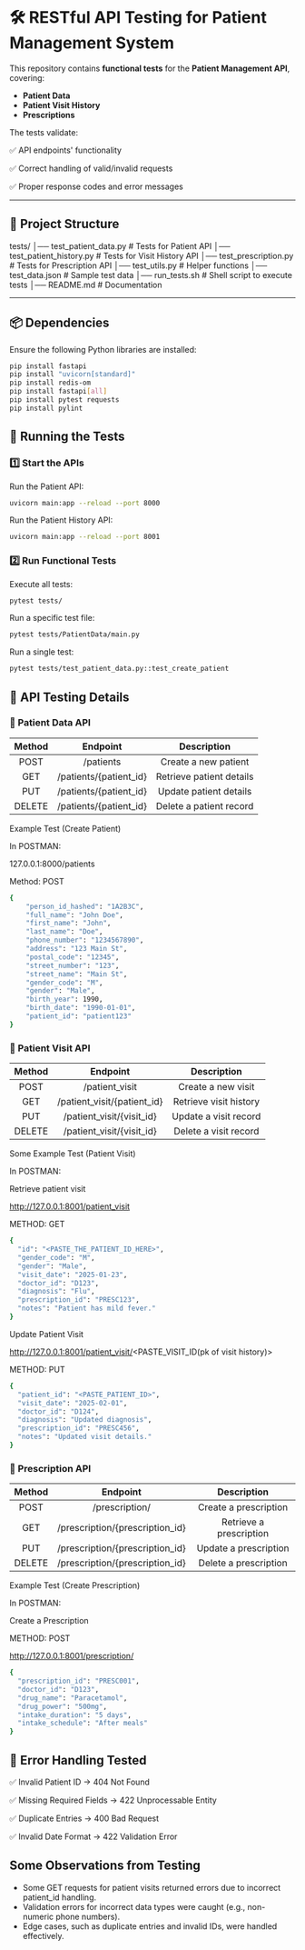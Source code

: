 # 🛠️ RESTful API Testing for Patient Management System

This repository contains **functional tests** for the **Patient Management API**, covering:
- **Patient Data**
- **Patient Visit History**
- **Prescriptions**  

The tests validate:

✅ API endpoints' functionality

✅ Correct handling of valid/invalid requests

✅ Proper response codes and error messages  

---

## 📌 Project Structure
tests/ │── test_patient_data.py # Tests for Patient API │── test_patient_history.py # Tests for Visit History API │── test_prescription.py # Tests for Prescription API │── test_utils.py # Helper functions │── test_data.json # Sample test data │── run_tests.sh # Shell script to execute tests │── README.md # Documentation

---

## 📦 Dependencies
Ensure the following Python libraries are installed:
```sh
pip install fastapi
pip install "uvicorn[standard]"
pip install redis-om
pip install fastapi[all]
pip install pytest requests
pip install pylint
```

## 🚀 Running the Tests
### 1️⃣ Start the APIs

Run the Patient API:
```sh
uvicorn main:app --reload --port 8000
```

Run the Patient History API:
```sh
uvicorn main:app --reload --port 8001
```

### 2️⃣ Run Functional Tests
Execute all tests:
```sh
pytest tests/
```

Run a specific test file:
```sh
pytest tests/PatientData/main.py
```

Run a single test:
```sh
pytest tests/test_patient_data.py::test_create_patient
```

## 🏥 API Testing Details
### 🔹 Patient Data API

|  Method       | Endpoint | Description |
|:-------------------: |:------------:|:--------------------:|
|POST       |     /patients         |            Create a new patient          |
|GET       |       /patients/{patient_id}       |         Retrieve patient details             |
|PUT       |        /patients/{patient_id}      |          Update patient details            |
|DELETE       |       /patients/{patient_id}       |           Delete a patient record           |

Example Test (Create Patient)

In POSTMAN:

127.0.0.1:8000/patients

Method: POST
```sh
{
    "person_id_hashed": "1A2B3C",
    "full_name": "John Doe",
    "first_name": "John",
    "last_name": "Doe",
    "phone_number": "1234567890",
    "address": "123 Main St",
    "postal_code": "12345",
    "street_number": "123",
    "street_name": "Main St",
    "gender_code": "M",
    "gender": "Male",
    "birth_year": 1990,
    "birth_date": "1990-01-01",
    "patient_id": "patient123"
}
```

### 🔹 Patient Visit API

|  Method       | Endpoint | Description |
|:-------------------: |:------------:|:--------------------:|
|POST       |     /patient_visit         |           Create a new visit          |
|GET       |       /patient_visit/{patient_id}       |         Retrieve visit history             |
|PUT       |        /patient_visit/{visit_id}      |          Update a visit record           |
|DELETE       |       /patient_visit/{visit_id}       |           Delete a visit record          |

Some Example Test (Patient Visit)

In POSTMAN:

Retrieve patient visit

http://127.0.0.1:8001/patient_visit

METHOD: GET

```sh
{
  "id": "<PASTE_THE_PATIENT_ID_HERE>",
  "gender_code": "M",
  "gender": "Male",
  "visit_date": "2025-01-23",
  "doctor_id": "D123",
  "diagnosis": "Flu",
  "prescription_id": "PRESC123",
  "notes": "Patient has mild fever."
}
```

Update Patient Visit

http://127.0.0.1:8001/patient_visit/<PASTE_VISIT_ID(pk of visit history)>

METHOD: PUT

```sh
{
  "patient_id": "<PASTE_PATIENT_ID>",
  "visit_date": "2025-02-01",
  "doctor_id": "D124",
  "diagnosis": "Updated diagnosis",
  "prescription_id": "PRESC456",
  "notes": "Updated visit details."
}
```

### 🔹 Prescription API

|  Method       | Endpoint | Description |
|:-------------------: |:------------:|:--------------------:|
|POST       |     /prescription/         |           Create a prescription          |
|GET       |       /prescription/{prescription_id}       |         Retrieve a prescription             |
|PUT       |        /prescription/{prescription_id}      |          Update a prescription          |
|DELETE       |       /prescription/{prescription_id}       |           Delete a prescription          |

Example Test (Create Prescription)

In POSTMAN:

Create a Prescription

METHOD: POST

http://127.0.0.1:8001/prescription/

```sh
{
  "prescription_id": "PRESC001",
  "doctor_id": "D123",
  "drug_name": "Paracetamol",
  "drug_power": "500mg",
  "intake_duration": "5 days",
  "intake_schedule": "After meals"
}
```

## 🛑 Error Handling Tested

✅ Invalid Patient ID → 404 Not Found

✅ Missing Required Fields → 422 Unprocessable Entity

✅ Duplicate Entries → 400 Bad Request

✅ Invalid Date Format → 422 Validation Error


## Some Observations from Testing

- Some GET requests for patient visits returned errors due to incorrect patient_id handling.
- Validation errors for incorrect data types were caught (e.g., non-numeric phone numbers).
- Edge cases, such as duplicate entries and invalid IDs, were handled effectively.






